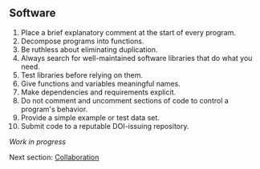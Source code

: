 ## Software 

 1. Place a brief explanatory comment at the start of every program.
 2. Decompose programs into functions.
 3. Be ruthless about eliminating duplication.
 4. Always search for well-maintained software libraries that do what you need.
 5. Test libraries before relying on them.
 6. Give functions and variables meaningful names.
 7. Make dependencies and requirements explicit.
 8. Do not comment and uncomment sections of code to control a program's behavior.
 9. Provide a simple example or test data set.
 10. Submit code to a reputable DOI-issuing repository.

*Work in progress*

Next section: [Collaboration](https://github.com/mikblack/ga-good-practice/tree/main/3.Collaboration)